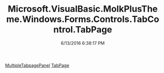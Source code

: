 ﻿---
title: Microsoft.VisualBasic.MolkPlusTheme.Windows.Forms.Controls.TabControl.TabPage
date: 6/13/2016 6:38:17 PM
---

[MultipleTabpagePanel](T-Microsoft.VisualBasic.MolkPlusTheme.Windows.Forms.Controls.TabControl.TabPage.MultipleTabpagePanel.html)
[TabPage](T-Microsoft.VisualBasic.MolkPlusTheme.Windows.Forms.Controls.TabControl.TabPage.TabPage.html)
